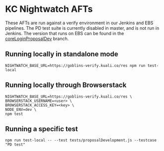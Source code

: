 # KC Nightwatch AFTs
These AFTs are run against a verify environment in our Jenkins and EBS pipelines.
The PD test suite is currently disabled in master, and is not run in Jenkins.
The version that runs on EBS can be found in the [coreLoginProposalDev](https://github.com/KualiCo/kc-aft-nightwatch/tree/coreLoginProposalDev) branch.

## Running locally in standalone mode
```
NIGHTWATCH_BASE_URL=https://goblins-verify.kuali.co/res npm run test-local
```

## Running locally through Browserstack
```
NIGHTWATCH_BASE_URL=https://goblins-verify.kuali.co/res \
BROWSERSTACK_USERNAME=<user> \ 
BROWSERSTACK_ACCESS_KEY=<key> \
NODE_ENV=dev \
npm test
```

## Running a specific test
```
npm run test-local -- --test tests/proposalDevelopment.js --testcase "PD test"
```
